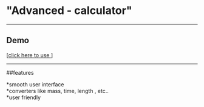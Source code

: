 <h1>"Advanced - calculator"</h1>

---

<h2>Demo</h2>
[<a href="https://chetu002coder.github.io/Advanced-calculator-/">click here to use </a>]

---


##features

*smooth user interface <br>
*converters like mass, time, length , etc..<br>
*user friendly


